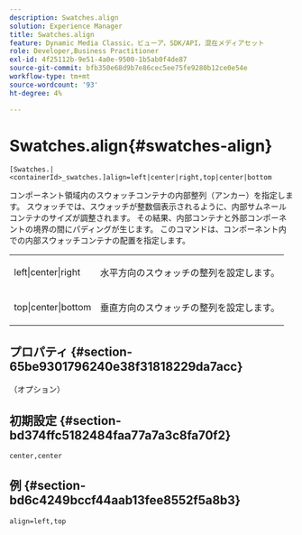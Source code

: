 ```yaml
---
description: Swatches.align
solution: Experience Manager
title: Swatches.align
feature: Dynamic Media Classic，ビューア，SDK/API，混在メディアセット
role: Developer,Business Practitioner
exl-id: 4f25112b-9e51-4a0e-9500-1b5ab0f4de87
source-git-commit: bfb350e68d9b7e86cec5ee75fe9280b12ce0e54e
workflow-type: tm+mt
source-wordcount: '93'
ht-degree: 4%

---
```


# Swatches.align{#swatches-align}

`[Swatches.|<containerId>_swatches.]align=left|center|right,top|center|bottom`

コンポーネント領域内のスウォッチコンテナの内部整列（アンカー）を指定します。 スウォッチでは、スウォッチが整数個表示されるように、内部サムネールコンテナのサイズが調整されます。 その結果、内部コンテナと外部コンポーネントの境界の間にパディングが生じます。 このコマンドは、コンポーネント内での内部スウォッチコンテナの配置を指定します。

<table id="table_58D88FF5F83A4ABA928695B5AFF97354"> 
 <tbody> 
  <tr> 
   <td> <p> <span class="codeph"> left|center|right</span> </p> </td> 
   <td> <p> 水平方向のスウォッチの整列を設定します。 </p> </td> 
  </tr> 
  <tr> 
   <td> <p><span class="codeph"> top|center|bottom</span> </p> </td> 
   <td> <p> 垂直方向のスウォッチの整列を設定します。 </p> </td> 
  </tr> 
 </tbody> 
</table>

## プロパティ {#section-65be9301796240e38f31818229da7acc}

（オプション）

## 初期設定 {#section-bd374ffc5182484faa77a7a3c8fa70f2}

`center,center`

## 例 {#section-bd6c4249bccf44aab13fee8552f5a8b3}

`align=left,top`
